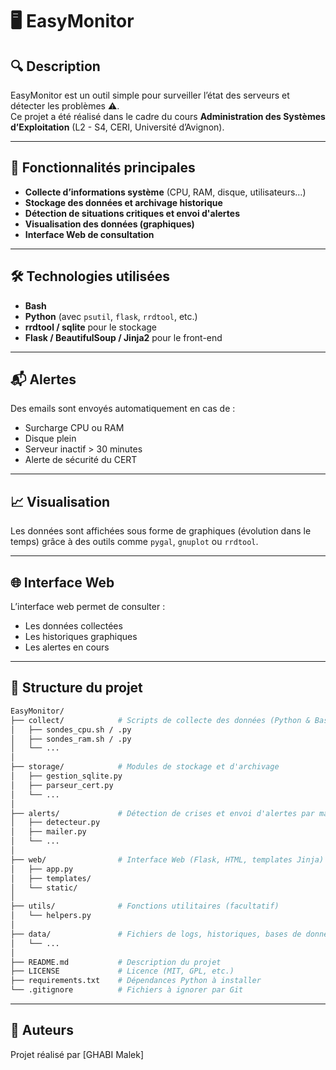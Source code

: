 # 🖥️ EasyMonitor

## 🔍 Description
EasyMonitor est un outil simple pour surveiller l’état des serveurs et détecter les problèmes ⚠️.  
Ce projet a été réalisé dans le cadre du cours **Administration des Systèmes d’Exploitation** (L2 - S4, CERI, Université d’Avignon).

---
## 🧩 Fonctionnalités principales

- **Collecte d’informations système** (CPU, RAM, disque, utilisateurs…)
- **Stockage des données et archivage historique**
- **Détection de situations critiques et envoi d'alertes**
- **Visualisation des données (graphiques)**
- **Interface Web de consultation**

---

## 🛠️ Technologies utilisées

- **Bash**
- **Python** (avec `psutil`, `flask`, `rrdtool`, etc.)
- **rrdtool / sqlite** pour le stockage
- **Flask / BeautifulSoup / Jinja2** pour le front-end

---

## 📬 Alertes
Des emails sont envoyés automatiquement en cas de :
- Surcharge CPU ou RAM
- Disque plein
- Serveur inactif > 30 minutes
- Alerte de sécurité du CERT

---

## 📈 Visualisation
Les données sont affichées sous forme de graphiques (évolution dans le temps) grâce à des outils comme `pygal`, `gnuplot` ou `rrdtool`.

---

## 🌐 Interface Web
L’interface web permet de consulter :
- Les données collectées
- Les historiques graphiques
- Les alertes en cours

---

## 📂 Structure du projet

```bash
EasyMonitor/
├── collect/            # Scripts de collecte des données (Python & Bash)
│   ├── sondes_cpu.sh / .py
│   ├── sondes_ram.sh / .py
│   └── ...
│
├── storage/            # Modules de stockage et d'archivage
│   ├── gestion_sqlite.py
│   ├── parseur_cert.py
│   └── ...
│
├── alerts/             # Détection de crises et envoi d'alertes par mail
│   ├── detecteur.py
│   ├── mailer.py
│   └── ...
│
├── web/                # Interface Web (Flask, HTML, templates Jinja)
│   ├── app.py
│   ├── templates/
│   └── static/
│
├── utils/              # Fonctions utilitaires (facultatif)
│   └── helpers.py
│
├── data/               # Fichiers de logs, historiques, bases de données
│   └── ...
│
├── README.md           # Description du projet
├── LICENSE             # Licence (MIT, GPL, etc.)
├── requirements.txt    # Dépendances Python à installer
└── .gitignore          # Fichiers à ignorer par Git
```

---

## 📣 Auteurs
Projet réalisé par [GHABI Malek] 

